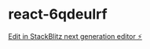 # react-6qdeulrf

[Edit in StackBlitz next generation editor ⚡️](https://stackblitz.com/~/github.com/rudreshmishra25/react-6qdeulrf)